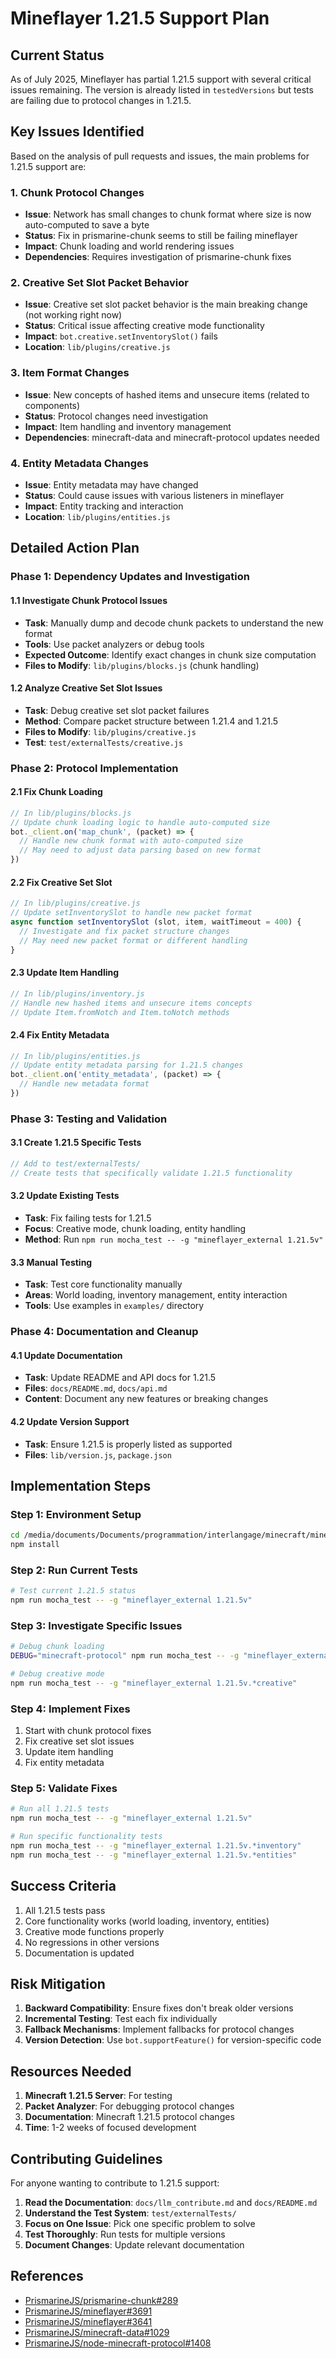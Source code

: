 # Mineflayer 1.21.5 Support Plan

## Current Status

As of July 2025, Mineflayer has partial 1.21.5 support with several critical issues remaining. The version is already listed in `testedVersions` but tests are failing due to protocol changes in 1.21.5.

## Key Issues Identified

Based on the analysis of pull requests and issues, the main problems for 1.21.5 support are:

### 1. Chunk Protocol Changes
- **Issue**: Network has small changes to chunk format where size is now auto-computed to save a byte
- **Status**: Fix in prismarine-chunk seems to still be failing mineflayer
- **Impact**: Chunk loading and world rendering issues
- **Dependencies**: Requires investigation of prismarine-chunk fixes

### 2. Creative Set Slot Packet Behavior
- **Issue**: Creative set slot packet behavior is the main breaking change (not working right now)
- **Status**: Critical issue affecting creative mode functionality
- **Impact**: `bot.creative.setInventorySlot()` fails
- **Location**: `lib/plugins/creative.js`

### 3. Item Format Changes
- **Issue**: New concepts of hashed items and unsecure items (related to components)
- **Status**: Protocol changes need investigation
- **Impact**: Item handling and inventory management
- **Dependencies**: minecraft-data and minecraft-protocol updates needed

### 4. Entity Metadata Changes
- **Issue**: Entity metadata may have changed
- **Status**: Could cause issues with various listeners in mineflayer
- **Impact**: Entity tracking and interaction
- **Location**: `lib/plugins/entities.js`

## Detailed Action Plan

### Phase 1: Dependency Updates and Investigation

#### 1.1 Investigate Chunk Protocol Issues
- **Task**: Manually dump and decode chunk packets to understand the new format
- **Tools**: Use packet analyzers or debug tools
- **Expected Outcome**: Identify exact changes in chunk size computation
- **Files to Modify**: `lib/plugins/blocks.js` (chunk handling)

#### 1.2 Analyze Creative Set Slot Issues
- **Task**: Debug creative set slot packet failures
- **Method**: Compare packet structure between 1.21.4 and 1.21.5
- **Files to Modify**: `lib/plugins/creative.js`
- **Test**: `test/externalTests/creative.js`

### Phase 2: Protocol Implementation

#### 2.1 Fix Chunk Loading
```javascript
// In lib/plugins/blocks.js
// Update chunk loading logic to handle auto-computed size
bot._client.on('map_chunk', (packet) => {
  // Handle new chunk format with auto-computed size
  // May need to adjust data parsing based on new format
})
```

#### 2.2 Fix Creative Set Slot
```javascript
// In lib/plugins/creative.js
// Update setInventorySlot to handle new packet format
async function setInventorySlot (slot, item, waitTimeout = 400) {
  // Investigate and fix packet structure changes
  // May need new packet format or different handling
}
```

#### 2.3 Update Item Handling
```javascript
// In lib/plugins/inventory.js
// Handle new hashed items and unsecure items concepts
// Update Item.fromNotch and Item.toNotch methods
```

#### 2.4 Fix Entity Metadata
```javascript
// In lib/plugins/entities.js
// Update entity metadata parsing for 1.21.5 changes
bot._client.on('entity_metadata', (packet) => {
  // Handle new metadata format
})
```

### Phase 3: Testing and Validation

#### 3.1 Create 1.21.5 Specific Tests
```javascript
// Add to test/externalTests/
// Create tests that specifically validate 1.21.5 functionality
```

#### 3.2 Update Existing Tests
- **Task**: Fix failing tests for 1.21.5
- **Focus**: Creative mode, chunk loading, entity handling
- **Method**: Run `npm run mocha_test -- -g "mineflayer_external 1.21.5v"`

#### 3.3 Manual Testing
- **Task**: Test core functionality manually
- **Areas**: World loading, inventory management, entity interaction
- **Tools**: Use examples in `examples/` directory

### Phase 4: Documentation and Cleanup

#### 4.1 Update Documentation
- **Task**: Update README and API docs for 1.21.5
- **Files**: `docs/README.md`, `docs/api.md`
- **Content**: Document any new features or breaking changes

#### 4.2 Update Version Support
- **Task**: Ensure 1.21.5 is properly listed as supported
- **Files**: `lib/version.js`, `package.json`

## Implementation Steps

### Step 1: Environment Setup
```bash
cd /media/documents/Documents/programmation/interlangage/minecraft/mineflayer
npm install
```

### Step 2: Run Current Tests
```bash
# Test current 1.21.5 status
npm run mocha_test -- -g "mineflayer_external 1.21.5v"
```

### Step 3: Investigate Specific Issues
```bash
# Debug chunk loading
DEBUG="minecraft-protocol" npm run mocha_test -- -g "mineflayer_external 1.21.5v.*blocks"

# Debug creative mode
npm run mocha_test -- -g "mineflayer_external 1.21.5v.*creative"
```

### Step 4: Implement Fixes
1. Start with chunk protocol fixes
2. Fix creative set slot issues
3. Update item handling
4. Fix entity metadata

### Step 5: Validate Fixes
```bash
# Run all 1.21.5 tests
npm run mocha_test -- -g "mineflayer_external 1.21.5v"

# Run specific functionality tests
npm run mocha_test -- -g "mineflayer_external 1.21.5v.*inventory"
npm run mocha_test -- -g "mineflayer_external 1.21.5v.*entities"
```

## Success Criteria

1. All 1.21.5 tests pass
2. Core functionality works (world loading, inventory, entities)
3. Creative mode functions properly
4. No regressions in other versions
5. Documentation is updated

## Risk Mitigation

1. **Backward Compatibility**: Ensure fixes don't break older versions
2. **Incremental Testing**: Test each fix individually
3. **Fallback Mechanisms**: Implement fallbacks for protocol changes
4. **Version Detection**: Use `bot.supportFeature()` for version-specific code

## Resources Needed

1. **Minecraft 1.21.5 Server**: For testing
2. **Packet Analyzer**: For debugging protocol changes
3. **Documentation**: Minecraft 1.21.5 protocol changes
4. **Time**: 1-2 weeks of focused development

## Contributing Guidelines

For anyone wanting to contribute to 1.21.5 support:

1. **Read the Documentation**: `docs/llm_contribute.md` and `docs/README.md`
2. **Understand the Test System**: `test/externalTests/`
3. **Focus on One Issue**: Pick one specific problem to solve
4. **Test Thoroughly**: Run tests for multiple versions
5. **Document Changes**: Update relevant documentation

## References

- [PrismarineJS/prismarine-chunk#289](https://github.com/PrismarineJS/prismarine-chunk/pull/289)
- [PrismarineJS/mineflayer#3691](https://github.com/PrismarineJS/mineflayer/pull/3691)
- [PrismarineJS/mineflayer#3641](https://github.com/PrismarineJS/mineflayer/issues/3641)
- [PrismarineJS/minecraft-data#1029](https://github.com/PrismarineJS/minecraft-data/pull/1029)
- [PrismarineJS/node-minecraft-protocol#1408](https://github.com/PrismarineJS/node-minecraft-protocol/pull/1408) 